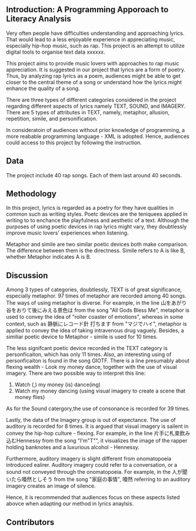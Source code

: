 ## Introduction: A Programming Apporoach to Literacy Analysis
Very often people have difficulties understanding and approaching lyrics. That would lead to a less enjoyable experience in appreciating music, especially hip-hop music, such as rap. This project is an attempt to utilize digital tools to organise text data xxxxxx. 

This project aims to provide music lovers with approaches to rap music appreciation. It is suggested in our project that lyrics are a form of poetry. Thus, by analyzing rap lyrics as a poem, audiences might be able to get closer to the central theme of a song or understand how the lyrics might enhance the quality of a song.

There are three types of different categories considered in the project regarding different aspects of lyrics namely TEXT, SOUND, and IMAGERY. There are 5 types of attributes in TEXT, namely, metaphor, allusion, repetition, simile, and personification. 

In consideratoin of audiences without prior knowledge of programming, a more reabable programming language - XML is adopted. Hence, audiences could access to this project by following the instruction.  

## Data
The project include 40 rap songs. Each of them last around 40 seconds.



## Methodology

In this project, lyrics is regarded as a poetry for they have qualities in common such as writing styles. Poetc devices are the teniquees applied in writing to to enchance the playfulness and aesthetic of a text. Although the purposes of using poetic devices in rap lyrics might vary, they doubtlessly improve music lovers' experiences when listening. 

Metaphor and simile are two similar poetic devices both make comparison. The difference between them is the directness. Simile refers to A is like B, whether Metaphor indicates A is B.

## Discussion

Among 3 types of categories, doubtlessly, TEXT is of great significance, especially metaphor. 97 times of metaphor are recorded among 40 songs. The ways of using metaphor is diverse. For example, in the line 山をあがり谷をおりて後にみえる景色は from the song "All Gods Bless Me", metaphor is used to convey the idea of "roller coaster of emotions", whereas in some context, such as 静脈にレコード針 打ちます from "マジでハイ", metaphor is applied to convey the idea of taking intravenous drug vaguely. Besides, a similiar poetic device to Metaphor - simile is used for 10 times.

The less signifcant poetic device recorded in the TEXT category is personficaiton, which has only 11 times. Also, an interesting using of personficaiton is found in the song GIOTF. There is a line presumably about flexing wealth - Look my money dance, together with the use of visual imagery. There are two possible way to interpret this line: 

1. Watch (,) my money (is) dance(ing)
2. Watch my money dancing (using visual imagery to create a scene that money flies)

As for the Sound catergory,the use of consonance is recorded for 39 times. 

Lastly, the data of the Imagery group is out of expectance. The use of auditory is recorded for 8 times. It is argued that visual imagery is sailent in convey the hip-hop culture - flexing. For example, in the line 片手に札束飲み込むHennessy from the song "I'm"T"", it visualizes the image of the rapper holding banknotes and a luxurious alcohol - Hennessy. 

Furthermore, auditory imagery is slight different from onomatopoeia introduced ealirer. Auditory imagery could refer to a conversation, or a sound not conveyed through the onomatopoeia. For example, in the 人が聞いたら唖然としそう from the song "家庭の事情", 唖然 referring to an auditory imagery creates an image of silence. 

Hence, it is recommended that audiences focus on these aspects listed abovce when adapting our method in lyrics anaylsis.

## Contributors
